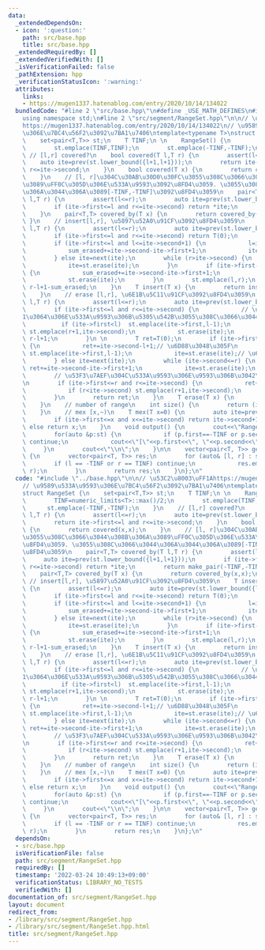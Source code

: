 ```yaml
---
data:
  _extendedDependsOn:
  - icon: ':question:'
    path: src/base.hpp
    title: src/base.hpp
  _extendedRequiredBy: []
  _extendedVerifiedWith: []
  _isVerificationFailed: false
  _pathExtension: hpp
  _verificationStatusIcon: ':warning:'
  attributes:
    links:
    - https://mugen1337.hatenablog.com/entry/2020/10/14/134022
  bundledCode: "#line 2 \"src/base.hpp\"\n#define _USE_MATH_DEFINES\n#include <bits/stdc++.h>\n\
    using namespace std;\n#line 2 \"src/segment/RangeSet.hpp\"\n\n// \u53C2\u8003\uFF1A\
    https://mugen1337.hatenablog.com/entry/2020/10/14/134022\n// \u9589\u533A\u9593\
    \u306E\u7BC4\u56F2\u3092\u7BA1\u7406\ntemplate<typename T>\nstruct RangeSet {\n\
    \    set<pair<T,T>> st;\n    T TINF;\n \n    RangeSet() {\n        TINF=numeric_limits<T>::max()/2;\n\
    \        st.emplace(TINF,TINF);\n        st.emplace(-TINF,-TINF);\n    }\n   \
    \ // [l,r] covered?\n    bool covered(T l,T r) {\n        assert(l<=r);\n    \
    \    auto ite=prev(st.lower_bound({l+1,l+1}));\n        return ite->first<=l and\
    \ r<=ite->second;\n    }\n    bool covered(T x) {\n        return covered(x,x);\n\
    \    }\n    // [l, r]\u304C\u30AB\u30D0\u30FC\u3055\u308C\u3066\u3044\u308B\u306A\
    \u3089\uFF0C\u305D\u306E\u533A\u9593\u3092\u8FD4\u3059. \u3055\u308C\u3066\u3044\
    \u306A\u3044\u306A\u3089[-TINF,-TINF]\u3092\u8FD4\u3059\n    pair<T,T> covered_by(T\
    \ l,T r) {\n        assert(l<=r);\n        auto ite=prev(st.lower_bound({l+1,l+1}));\n\
    \        if (ite->first<=l and r<=ite->second) return *ite;\n        return make_pair(-TINF,-TINF);\n\
    \    }\n    pair<T,T> covered_by(T x) {\n        return covered_by(x,x);\n   \
    \ }\n    // insert[l,r], \u5897\u52A0\u91CF\u3092\u8FD4\u3059\n    T insert(T\
    \ l,T r) {\n        assert(l<=r);\n        auto ite=prev(st.lower_bound({l+1,l+1}));\n\
    \        if (ite->first<=l and r<=ite->second) return T(0);\n        T sum_erased=T(0);\n\
    \        if (ite->first<=l and l<=ite->second+1) {\n            l=ite->first;\n\
    \            sum_erased+=ite->second-ite->first+1;\n            ite=st.erase(ite);\n\
    \        } else ite=next(ite);\n        while (r>ite->second) {\n            sum_erased+=ite->second-ite->first+1;\n\
    \            ite=st.erase(ite);\n        }\n        if (ite->first-1<=r and r<=ite->second)\
    \ {\n            sum_erased+=ite->second-ite->first+1;\n            r=ite->second;\n\
    \            st.erase(ite);\n        }\n        st.emplace(l,r);\n        return\
    \ r-l+1-sum_erased;\n    }\n    T insert(T x) {\n        return insert(x,x);\n\
    \    }\n    // erase [l,r], \u6E1B\u5C11\u91CF\u3092\u8FD4\u3059\n    T erase(T\
    \ l,T r) {\n        assert(l<=r);\n        auto ite=prev(st.lower_bound({l+1,l+1}));\n\
    \        if (ite->first<=l and r<=ite->second) {\n            // \u5B8C\u5168\u306B\
    1\u3064\u306E\u533A\u9593\u306B\u5305\u542B\u3055\u308C\u3066\u3044\u308B\n  \
    \          if (ite->first<l)  st.emplace(ite->first,l-1);\n            if (r<ite->second)\
    \ st.emplace(r+1,ite->second);\n            st.erase(ite);\n            return\
    \ r-l+1;\n        }\n \n        T ret=T(0);\n        if (ite->first<=l and l<=ite->second)\
    \ {\n            ret+=ite->second-l+1;// \u6D88\u3048\u305F\n            if (ite->first<l)\
    \ st.emplace(ite->first,l-1);\n            ite=st.erase(ite);// \u6B21\u3078\n\
    \        } else ite=next(ite);\n        while (ite->second<=r) {\n           \
    \ ret+=ite->second-ite->first+1;\n            ite=st.erase(ite);\n        }\n\
    \        // \u53F3\u7AEF\u304C\u533A\u9593\u306E\u9593\u306B\u3042\u308B\u304B\
    \n        if (ite->first<=r and r<=ite->second) {\n            ret+=r-ite->first+1;\n\
    \            if (r<ite->second) st.emplace(r+1,ite->second);\n            st.erase(ite);\n\
    \        }\n        return ret;\n    }\n    T erase(T x) {\n        return erase(x,x);\n\
    \    }\n    // number of range\n    int size() {\n        return (int)st.size()-2;\n\
    \    }\n    // mex [x,~)\n    T mex(T x=0) {\n        auto ite=prev(st.lower_bound({x+1,x+1}));\n\
    \        if (ite->first<=x and x<=ite->second) return ite->second+1;\n       \
    \ else return x;\n    }\n    void output() {\n        cout<<\"RangeSet : \";\n\
    \        for(auto &p:st) {\n            if (p.first==-TINF or p.second==TINF)\
    \ continue;\n            cout<<\"[\"<<p.first<<\", \"<<p.second<<\"] \";\n   \
    \     }\n        cout<<\"\\n\";\n    }\n\n    vector<pair<T, T>> get_ranges()\
    \ {\n        vector<pair<T, T>> res;\n        for (auto& [l, r] : st) {\n    \
    \        if (l == -TINF or r == TINF) continue;\n            res.emplace_back(l,\
    \ r);\n        }\n        return res;\n    }\n};\n"
  code: "#include \"../base.hpp\"\n\n// \u53C2\u8003\uFF1Ahttps://mugen1337.hatenablog.com/entry/2020/10/14/134022\n\
    // \u9589\u533A\u9593\u306E\u7BC4\u56F2\u3092\u7BA1\u7406\ntemplate<typename T>\n\
    struct RangeSet {\n    set<pair<T,T>> st;\n    T TINF;\n \n    RangeSet() {\n\
    \        TINF=numeric_limits<T>::max()/2;\n        st.emplace(TINF,TINF);\n  \
    \      st.emplace(-TINF,-TINF);\n    }\n    // [l,r] covered?\n    bool covered(T\
    \ l,T r) {\n        assert(l<=r);\n        auto ite=prev(st.lower_bound({l+1,l+1}));\n\
    \        return ite->first<=l and r<=ite->second;\n    }\n    bool covered(T x)\
    \ {\n        return covered(x,x);\n    }\n    // [l, r]\u304C\u30AB\u30D0\u30FC\
    \u3055\u308C\u3066\u3044\u308B\u306A\u3089\uFF0C\u305D\u306E\u533A\u9593\u3092\
    \u8FD4\u3059. \u3055\u308C\u3066\u3044\u306A\u3044\u306A\u3089[-TINF,-TINF]\u3092\
    \u8FD4\u3059\n    pair<T,T> covered_by(T l,T r) {\n        assert(l<=r);\n   \
    \     auto ite=prev(st.lower_bound({l+1,l+1}));\n        if (ite->first<=l and\
    \ r<=ite->second) return *ite;\n        return make_pair(-TINF,-TINF);\n    }\n\
    \    pair<T,T> covered_by(T x) {\n        return covered_by(x,x);\n    }\n   \
    \ // insert[l,r], \u5897\u52A0\u91CF\u3092\u8FD4\u3059\n    T insert(T l,T r)\
    \ {\n        assert(l<=r);\n        auto ite=prev(st.lower_bound({l+1,l+1}));\n\
    \        if (ite->first<=l and r<=ite->second) return T(0);\n        T sum_erased=T(0);\n\
    \        if (ite->first<=l and l<=ite->second+1) {\n            l=ite->first;\n\
    \            sum_erased+=ite->second-ite->first+1;\n            ite=st.erase(ite);\n\
    \        } else ite=next(ite);\n        while (r>ite->second) {\n            sum_erased+=ite->second-ite->first+1;\n\
    \            ite=st.erase(ite);\n        }\n        if (ite->first-1<=r and r<=ite->second)\
    \ {\n            sum_erased+=ite->second-ite->first+1;\n            r=ite->second;\n\
    \            st.erase(ite);\n        }\n        st.emplace(l,r);\n        return\
    \ r-l+1-sum_erased;\n    }\n    T insert(T x) {\n        return insert(x,x);\n\
    \    }\n    // erase [l,r], \u6E1B\u5C11\u91CF\u3092\u8FD4\u3059\n    T erase(T\
    \ l,T r) {\n        assert(l<=r);\n        auto ite=prev(st.lower_bound({l+1,l+1}));\n\
    \        if (ite->first<=l and r<=ite->second) {\n            // \u5B8C\u5168\u306B\
    1\u3064\u306E\u533A\u9593\u306B\u5305\u542B\u3055\u308C\u3066\u3044\u308B\n  \
    \          if (ite->first<l)  st.emplace(ite->first,l-1);\n            if (r<ite->second)\
    \ st.emplace(r+1,ite->second);\n            st.erase(ite);\n            return\
    \ r-l+1;\n        }\n \n        T ret=T(0);\n        if (ite->first<=l and l<=ite->second)\
    \ {\n            ret+=ite->second-l+1;// \u6D88\u3048\u305F\n            if (ite->first<l)\
    \ st.emplace(ite->first,l-1);\n            ite=st.erase(ite);// \u6B21\u3078\n\
    \        } else ite=next(ite);\n        while (ite->second<=r) {\n           \
    \ ret+=ite->second-ite->first+1;\n            ite=st.erase(ite);\n        }\n\
    \        // \u53F3\u7AEF\u304C\u533A\u9593\u306E\u9593\u306B\u3042\u308B\u304B\
    \n        if (ite->first<=r and r<=ite->second) {\n            ret+=r-ite->first+1;\n\
    \            if (r<ite->second) st.emplace(r+1,ite->second);\n            st.erase(ite);\n\
    \        }\n        return ret;\n    }\n    T erase(T x) {\n        return erase(x,x);\n\
    \    }\n    // number of range\n    int size() {\n        return (int)st.size()-2;\n\
    \    }\n    // mex [x,~)\n    T mex(T x=0) {\n        auto ite=prev(st.lower_bound({x+1,x+1}));\n\
    \        if (ite->first<=x and x<=ite->second) return ite->second+1;\n       \
    \ else return x;\n    }\n    void output() {\n        cout<<\"RangeSet : \";\n\
    \        for(auto &p:st) {\n            if (p.first==-TINF or p.second==TINF)\
    \ continue;\n            cout<<\"[\"<<p.first<<\", \"<<p.second<<\"] \";\n   \
    \     }\n        cout<<\"\\n\";\n    }\n\n    vector<pair<T, T>> get_ranges()\
    \ {\n        vector<pair<T, T>> res;\n        for (auto& [l, r] : st) {\n    \
    \        if (l == -TINF or r == TINF) continue;\n            res.emplace_back(l,\
    \ r);\n        }\n        return res;\n    }\n};\n"
  dependsOn:
  - src/base.hpp
  isVerificationFile: false
  path: src/segment/RangeSet.hpp
  requiredBy: []
  timestamp: '2022-03-24 10:49:13+09:00'
  verificationStatus: LIBRARY_NO_TESTS
  verifiedWith: []
documentation_of: src/segment/RangeSet.hpp
layout: document
redirect_from:
- /library/src/segment/RangeSet.hpp
- /library/src/segment/RangeSet.hpp.html
title: src/segment/RangeSet.hpp
---
```

